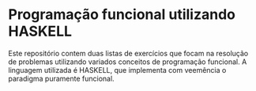 # Programação funcional utilizando HASKELL

Este repositório contem duas listas de exercícios que focam na resolução de problemas utilizando variados conceitos de programação funcional. A linguagem utilizada é HASKELL, que implementa com veemência o paradigma puramente funcional.
